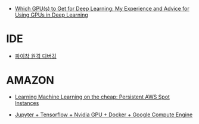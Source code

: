 - [Which GPU(s) to Get for Deep Learning: My Experience and Advice for Using GPUs in Deep Learning](http://timdettmers.com/2017/04/09/which-gpu-for-deep-learning/)


# IDE

- [파이참 원격 디버깅](https://www.slideshare.net/koain/ss-75453424)

# AMAZON

- [Learning Machine Learning on the cheap: Persistent AWS Spot Instances](https://medium.com/slavv/learning-machine-learning-on-the-cheap-persistent-aws-spot-instances-668e7294b6d8)


- [Jupyter + Tensorflow + Nvidia GPU + Docker + Google Compute Engine](https://medium.com/google-cloud/jupyter-tensorflow-nvidia-gpu-docker-google-compute-engine-4a146f085f17)
